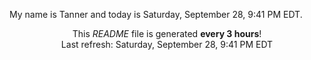 My name is Tanner and today is Saturday, September 28, 9:41 PM EDT.

<p align="center">This <i>README</i> file is generated <b>every 3 hours</b>!</br>Last refresh: Saturday, September 28, 9:41 PM EDT<br /></p>
